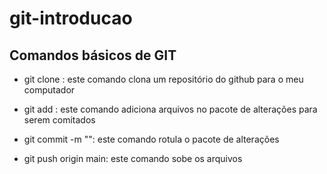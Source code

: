 # git-introducao

## Comandos básicos de GIT

- git clone <link-do-repositorio>: este comando clona um repositório do github para o meu computador

- git add <nome-do-arquivo>: este comando adiciona arquivos no pacote de alterações para serem comitados

- git commit -m "<mensagem-do-meu-commit>": este comando rotula o pacote de alterações

- git push origin main: este comando sobe os arquivos